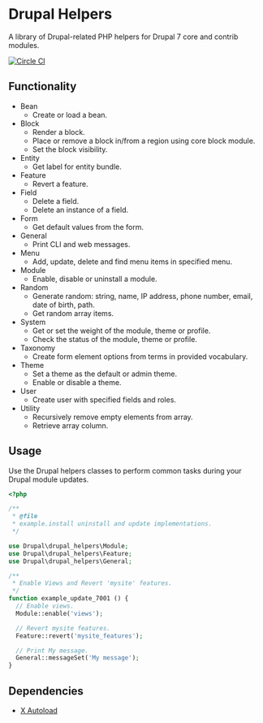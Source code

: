 Drupal Helpers
==============

A library of Drupal-related PHP helpers for Drupal 7 core and contrib modules.

[![Circle CI](https://circleci.com/gh/nicksantamaria/drupal_helpers.svg?style=shield)](https://circleci.com/gh/nicksantamaria/drupal_helpers)

Functionality
-------------

* Bean
  * Create or load a bean.
* Block
  * Render a block.
  * Place or remove a block in/from a region using core block module.
  * Set the block visibility.
* Entity
  * Get label for entity bundle.
* Feature
  * Revert a feature.
* Field
  * Delete a field.
  * Delete an instance of a field.
* Form
  * Get default values from the form.
* General
  * Print CLI and web messages.
* Menu
  * Add, update, delete and find menu items in specified menu.
* Module
	* Enable, disable or uninstall a module.
* Random
 	* Generate random: string, name, IP address, phone number, email, date of birth, path.
	* Get random array items.
* System
	* Get or set the weight of the module, theme or profile.
	* Check the status of the module, theme or profile.
* Taxonomy
	* Create form element options from terms in provided vocabulary.
* Theme
	* Set a theme as the default or admin theme.
	* Enable or disable a theme.
* User
	* Create user with specified fields and roles.
* Utility
	* Recursively remove empty elements from array.
	* Retrieve array column.

Usage
-----

Use the Drupal helpers classes to perform common tasks during your Drupal module updates.

```php
<?php

/**
 * @file
 * example.install uninstall and update implementations.
 */

use Drupal\drupal_helpers\Module;
use Drupal\drupal_helpers\Feature;
use Drupal\drupal_helpers\General;

/**
 * Enable Views and Revert 'mysite' features.
 */
function example_update_7001 () {
  // Enable views.
  Module::enable('views');

  // Revert mysite features.
  Feature::revert('mysite_features');

  // Print My message.
  General::messageSet('My message');
}
```

Dependencies
------------

- [X Autoload](https://www.drupal.org/project/xautoload)
